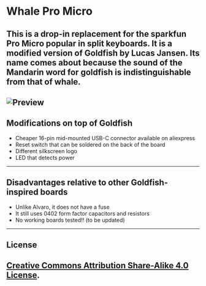 # Whale Pro Micro

This is a drop-in replacement for the sparkfun Pro Micro popular in split keyboards. It is a modified version of Goldfish by Lucas Jansen. Its name comes about because the sound of the Mandarin word for goldfish is indistinguishable from that of whale.
---

![Preview]
---

## Modifications on top of Goldfish
- Cheaper 16-pin mid-mounted USB-C connector available on aliexpress
- Reset switch that can be soldered on the back of the board
- Different silkscreen logo
- LED that detects power
---

## Disadvantages relative to other Goldfish-inspired boards
- Unlike Alvaro, it does not have a fuse
- It still uses 0402 form factor capacitors and resistors
- No working boards tested!! (to be updated)
---

## License
**[Creative Commons Attribution Share-Alike 4.0 License][License]**.
---

<!----------------------------------------------------------------------------->
[Preview]: docs/preview.png
[License]: https://creativecommons.org/licenses/by-sa/4.0/